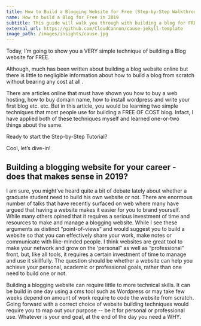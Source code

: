 ```yaml
---
title: How to Build a Blogging Website for Free (Step-by-Step Walkthrough)
name: How to build a Blog for Free in 2019
subtitle: This guide will walk you through with building a blog for FREE in 2019
external_url: https://github.com/CloudCannon/cause-jekyll-template
image_path: /images/insights/cause.jpg
---
```


Today, I’m going to show you a VERY simple technique of building a Blog website for FREE.

Although, much has been written about building a blog website online but there is little to negligible information about how to build a blog from scratch without bearing any cost at all .

There are articles online that must have shown you how to buy a web hosting, how to buy domain name, how to install wordpress and write your first blog etc. etc. But in this article, you would be learning two simple techniques that most people use for building a FREE OF COST blog. Infact, I have applied both of these techniques myself and learned one-or-two things about the same.

Ready to start the Step-by-Step Tutorial?

Cool, let’s dive-in!

## Building a blogging website for your career - does that makes sense in 2019?

I am sure, you might’ve heard quite a bit of debate lately about whether a graduate student need to build his own website or not. There are enormous number of talks that have recently surfaced on web where many have argued that having a website makes it easier for you to brand yourself. While many others opined that it requires a serious investment of time and resources to make and manage a blogging website. While I see these arguments as distinct “point-of-views” and would suggest you to build a website so that you can effectively share your work, make notes or communicate with like-minded people. I think websites are great tool to make your network and grow on the ‘personal” as well as “professional” front, but, like all tools, it requires a certain investment of time to manage and use it skillfully. The question should be whether a website can help you achieve your personal, academic or professional goals, rather than one need to build one or not.

Building a blogging website can require little to more technical skills. It can be build in one day using a cms tool such as Wordpress or may take few weeks depend on amount of work require to code the website from scratch. Going forward with a correct choice of website building techniques would require you to map out your purpose -- be it for personal or professional use. Whatever is your end goal, at the end of the day you need a WHY.

